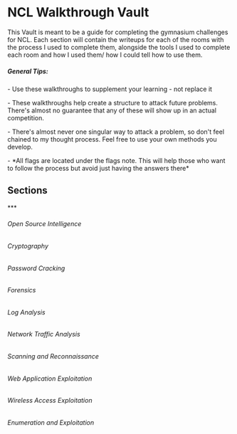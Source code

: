 # NCL Walkthrough Vault



This Vault is meant to be a guide for completing the gymnasium challenges for NCL. Each section will contain the writeups for each of the rooms with the process I used to complete them, alongside the tools I used to complete each room and how I used them/ how I could tell how to use them.



##### General Tips:

\- Use these walkthroughs to supplement your learning - not replace it

\- These walkthroughs help create a structure to attack future problems. There's almost no guarantee that any of these will show up in an actual competition.

\- There's almost never one singular way to attack a problem, so don't feel chained to my thought process. Feel free to use your own methods you develop.

\- \*All flags are located under the flags note. This will help those who want to follow the process but avoid just having the answers there\*

## 

## Sections

\*\*\*

###### Open Source Intelligence

###### 

###### Cryptography

###### 

###### Password Cracking

###### 

###### Forensics

###### 

###### Log Analysis

###### 

###### Network Traffic Analysis

###### 

###### Scanning and Reconnaissance

###### 

###### Web Application Exploitation

###### 

###### Wireless Access Exploitation

###### 

###### Enumeration and Exploitation

